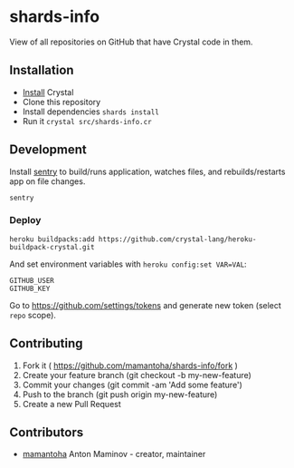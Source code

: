 # shards-info

View of all repositories on GitHub that have Crystal code in them.

## Installation

* [Install](https://crystal-lang.org/docs/installation/) Crystal
* Clone this repository
* Install dependencies `shards install`
* Run it `crystal src/shards-info.cr`

## Development

Install [sentry](https://github.com/samueleaton/sentry) to build/runs application,
watches files, and rebuilds/restarts app on file changes.

```
sentry
```

### Deploy

```
heroku buildpacks:add https://github.com/crystal-lang/heroku-buildpack-crystal.git
```

And set environment variables with `heroku config:set VAR=VAL`:

```
GITHUB_USER
GITHUB_KEY
```

Go to https://github.com/settings/tokens and generate new token (select `repo` scope).

## Contributing

1. Fork it ( https://github.com/mamantoha/shards-info/fork )
2. Create your feature branch (git checkout -b my-new-feature)
3. Commit your changes (git commit -am 'Add some feature')
4. Push to the branch (git push origin my-new-feature)
5. Create a new Pull Request

## Contributors

- [mamantoha](https://github.com/mamantoha) Anton Maminov - creator, maintainer
